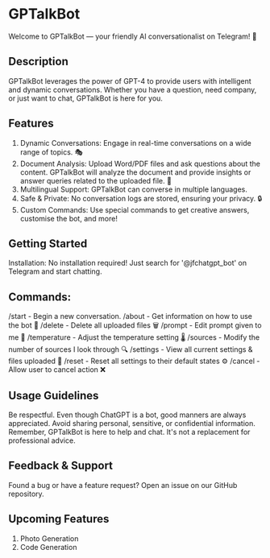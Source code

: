 # GPTalkBot

Welcome to GPTalkBot — your friendly AI conversationalist on Telegram! 💬

## Description
GPTalkBot leverages the power of GPT-4 to provide users with intelligent and dynamic conversations. Whether you have a question, need company, or just want to chat, GPTalkBot is here for you.

## Features
1. Dynamic Conversations: Engage in real-time conversations on a wide range of topics. 🎭
2. Document Analysis: Upload Word/PDF files and ask questions about the content. GPTalkBot will analyze the document and provide insights or answer queries related to the uploaded file. 📝
3. Multilingual Support: GPTalkBot can converse in multiple languages.
4. Safe & Private: No conversation logs are stored, ensuring your privacy. 🔒
5. Custom Commands: Use special commands to get creative answers, customise the bot, and more!

## Getting Started
Installation: No installation required! Just search for '@jfchatgpt_bot' on Telegram and start chatting. 

## Commands:
/start - Begin a new conversation.
/about - Get information on how to use the bot 🤖
/delete - Delete all uploaded files 🗑️
/prompt - Edit prompt given to me 📝
/temperature - Adjust the temperature setting 🌡️
/sources - Modify the number of sources I look through 🔍
/settings - View all current settings & files uploaded 🔧
/reset - Reset all settings to their default states ⚙️
/cancel - Allow user to cancel action ❌

## Usage Guidelines
Be respectful. Even though ChatGPT is a bot, good manners are always appreciated.
Avoid sharing personal, sensitive, or confidential information.
Remember, GPTalkBot is here to help and chat. It's not a replacement for professional advice.

## Feedback & Support
Found a bug or have a feature request? Open an issue on our GitHub repository.

## Upcoming Features
1. Photo Generation
2. Code Generation
